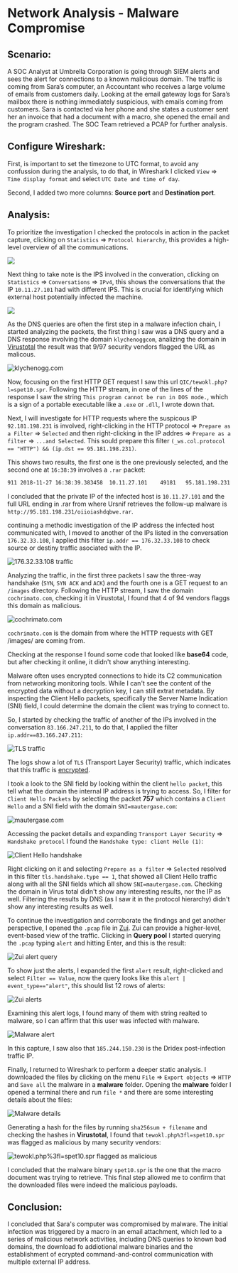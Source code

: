 # Network Analysis - Malware Compromise

## Scenario:

A SOC Analyst at Umbrella Corporation is going through SIEM alerts and sees the alert for connections to a known malicious domain. The traffic is coming from Sara’s computer, an Accountant who receives a large volume of emails from customers daily. Looking at the email gateway logs for Sara’s mailbox there is nothing immediately suspicious, with emails coming from customers. Sara is contacted via her phone and she states a customer sent her an invoice that had a document with a macro, she opened the email and the program crashed. The SOC Team retrieved a PCAP for further analysis.

## Configure Wireshark:

First, is important to set the timezone to UTC format, to avoid any confussion during the analysis, to do that, in Wireshark I clicked `View` => `Time display format` and select `UTC Date and time of day`.

Second, I added two more columns: **Source port** and **Destination port**.

## Analysis:

To prioritize the investigation I checked the protocols in action in the packet capture, clicking on `Statistics` => `Protocol hierarchy`, this provides a high-level overview of all the communications.

![](../assets/packets-in-use.png)

Next thing to take note is the IPS involved in the converation, clicking on `Statistics` => `Conversations` => `IPv4`, this shows the conversations that the IP `10.11.27.101` had with different IPS. This is crucial for identifying which external host potentially infected the machine.

![](../assets/conversations.png)

As the DNS queries are often the first step in a malware infection chain, I started analyzing the packets, the first thing I saw was a DNS query and a DNS response involving the domain `klychenoggcom`, analizing the domain in [Virustotal](https://www.virustotal.com/) the result was that 9/97 security vendors flagged the URL as malicous.

![klychenogg.com](../assets/klychenoggcom.png)

Now, focusing on the first HTTP GET request I saw this url `QIC/tewokl.php?l=spet10.spr`. Following the HTTP stream, in one of the lines of the response I saw the string `This program cannot be run in DOS mode.`, which is a sign of a portable executable like a `.exe` or `.dll`, I wrote down that.

Next, I will investigate for HTTP requests where the suspicous IP `92.181.198.231` is involved, right-clicking in the HTTP protocol => `Prepare as a Filter` => `Selected` and then right-clicking in the IP addres => `Prepare as a filter` => `...and Selected`. This sould prepare this filter `(_ws.col.protocol == "HTTP") && (ip.dst == 95.181.198.231)`.

This shows two results, the first one is the one previously selected, and the second one at `16:38:39` involves a `.rar` packet:

```sh
911	2018-11-27 16:38:39.383458	10.11.27.101	49181	95.181.198.231	80	HTTP	236	GET /oiioiashdqbwe.rar HTTP/1.1 
```

I concluded that the private IP of the infected host is `10.11.27.101` and the full URL ending in .rar from where Ursnif retrieves the follow-up malware is `http://95.181.198.231/oiioiashdqbwe.rar`.

continuing a methodic investigation of the IP address the infected host communicated with, I moved to another of the IPs listed in the conversation `176.32.33.108`, I applied this filter `ip.addr == 176.32.33.108` to check source or destiny traffic asociated with the IP.

![176.32.33.108 traffic](../assets/1763233108traffic.png)

Analyzing the traffic, in the first three packets I saw the three-way handshake (`SYN`, `SYN ACK` and `ACK`) and the fourth one is a GET request to an `/images` directory.
Following the HTTP stream, I saw the domain `cochrimato.com`, checking it in Virustotal, I found that 4 of 94 vendors flaggs this domain as malicious.

![cochrimato.com](../assets/cochrimatocom.png)

`cochrimato.com` is the domain from where the HTTP requests with GET /images/ are coming from.

Checking at the response I found some code that looked like **base64** code, but after checking it online, it didn't show anything interesting.

Malware often uses encrypted connections to hide its C2 communication from networking monitoring tools. While I can't see the content of the encrypted data without a decryption key, I can still extrat metadata. By inspecting the Client Hello packets, specifically the Server Name Indication (SNI) field, I could determine the domain the client was trying to connect to.

So, I started by checking the traffic of another of the IPs involved in the conversation `83.166.247.211`, to do that, I applied the filter `ip.addr==83.166.247.211`:

![TLS traffic](../assets/tls-traffic.png)

The logs show a lot of `TLS` (Transport Layer Security) traffic, which indicates that this traffic is [encrypted](https://www.cloudflare.com/learning/ssl/transport-layer-security-tls/).

I took a look to the SNI field by looking within the client `hello packet`, this tell what the domain the internal IP address is trying to access. So, I filter for `Client Hello Packets` by selecting the packet **757** which contains a `Client Hello` and a SNI field with the domain `SNI=mautergase.com`:

![mautergase.com](../assets/mautergasecom.png)

Accessing the packet details and expanding `Transport Layer Security` => `Handshake protocol` I found the `Handshake type: client Hello (1)`:

![Client Hello handshake](../assets/client-hello-handshake.png)

Right clicking on it and selecting `Prepare as a filter` => `Selected` resolved in this filter `tls.handshake.type == 1`, that showed all Client Hello traffic along with all the SNI fields which all show `SNI=mautergase.com`. Checking the domain in Virus total didn't show any interesting results, nor the IP as well.
Filtering the results by DNS (as I saw it in the protocol hierarchy) didn't show any interesting results as well.

To continue the investigation and corroborate the findings and get another perspective, I opened the `.pcap` file in [Zui](https://www.brimdata.io/download/). Zui can provide a higher-level, event-based view of the traffic.
Clicking in **Query pool** I started querying the `.pcap` typing `alert` and hitting Enter, and this is the result:

![Zui alert query](../assets/zui-alert-query.png)

To show just the alerts, I expanded the first `alert` result, right-clicked and select `Filter == Value`, now the query looks like this `alert | event_type=="alert"`, this should list 12 rows of alerts:

![Zui alerts](../assets/zui-alerts.png)

Examining this alert logs, I found many of them with string realted to malware, so I can affirm that this user was infected with malware.

![Malware alert](../assets/malware-alert.png)

In this capture, I saw also that `185.244.150.230` is the Dridex post-infection traffic IP.  

Finally, I returned to Wireshark to perform a deeper static analysis. I downloaded the files by clicking on the menu `File` => `Export objects` => `HTTP` and `Save all` the malware in a **malware** folder.
Opening the **malware** folder I opened a terminal there and run `file *` and there are some interesting details about the files:

![Malware details](../assets/malware-details.png)

Generating a hash for the files by running `sha256sum + filename` and checking the hashes in **Virustotal**, I found that `tewokl.php%3fl=spet10.spr` was flagged as malicious by many security vendors:

![tewokl.php%3fl=spet10.spr flagged as malicious](../assets/flagged-as-malicious.png)

I concluded that the malware binary `spet10.spr` is the one that the macro document was trying to retrieve. This final step allowed me to confirm that the downloaded files were indeed the malicious payloads.

## Conclusion:

I concluded that Sara's computer was compromised by malware. The initial infection was triggered by a macro in an email attachment, which led to a series of malicious network activities, including DNS queries to known bad domains, the download fo addiotional malware binaries and the establishment of ecrypted command-and-control communication with multiple external IP address.
